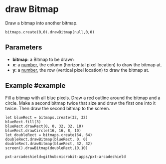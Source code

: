 # draw Bitmap

Draw a bitmap into another bitmap.

```sig
bitmaps.create(0,0).drawBitmap(null,0,0)
```

## Parameters

* **bitmap**: a Bitmap to be drawn
* **x**: a [number](/types/number), the column (horizontal pixel location) to draw the bitmap at.
* **y**: a [number](/types/number), the row (vertical pixel location) to draw the bitmap at.

## Example #example

Fill a bitmap with all blue pixels. Draw a red outline around the bitmap and a circle. Make a second bitmap twice that size and draw the first one into it twice. Then draw the second bitmap to the screen.

```blocks
let blueRect = bitmaps.create(32, 32)
blueRect.fill(3)
blueRect.drawRect(0, 0, 32, 32, 10)
blueRect.drawCircle(16, 16, 8, 10)
let doubleRect = bitmaps.create(64, 64)
doubleRect.drawBitmap(blueRect, 0, 0)
doubleRect.drawBitmap(blueRect, 32, 32)
screen().drawBitmap(doubleRect,10,10)
```

```package
pxt-arcadeshield=github:microbit-apps/pxt-arcadeshield
```
